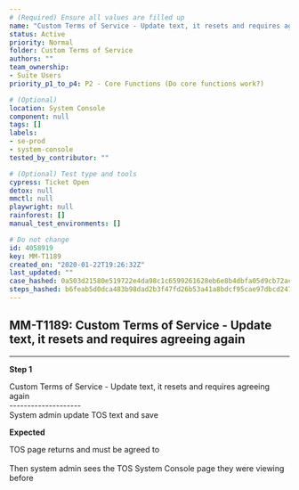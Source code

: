 ```yaml
---
# (Required) Ensure all values are filled up
name: "Custom Terms of Service - Update text, it resets and requires agreeing again"
status: Active
priority: Normal
folder: Custom Terms of Service
authors: ""
team_ownership:
- Suite Users
priority_p1_to_p4: P2 - Core Functions (Do core functions work?)

# (Optional)
location: System Console
component: null
tags: []
labels:
- se-prod
- system-console
tested_by_contributor: ""

# (Optional) Test type and tools
cypress: Ticket Open
detox: null
mmctl: null
playwright: null
rainforest: []
manual_test_environments: []

# Do not change
id: 4058919
key: MM-T1189
created_on: "2020-01-22T19:26:32Z"
last_updated: ""
case_hashed: 0a503d21580e519722e4da98c1c6599261628eb6e8b4dbfa05d9cb72ac1d812f12ffb1db29a7df390d22217b95b19805
steps_hashed: b6feab5d0dca483b98dad2b3f47fd26b53a41a8bdcf95cae97dbcd247713a6c093f8ea6a508d498127d2fd13434196be
---
```


<!-- (Auto-generated) Based on frontmatter's "key" and "name" -->

## MM-T1189: Custom Terms of Service - Update text, it resets and requires agreeing again

---

**Step 1**

Custom Terms of Service - Update text, it resets and requires agreeing again\
\--------------------\
System admin update TOS text and save

**Expected**

TOS page returns and must be agreed to\
\
Then system admin sees the TOS System Console page they were viewing before
